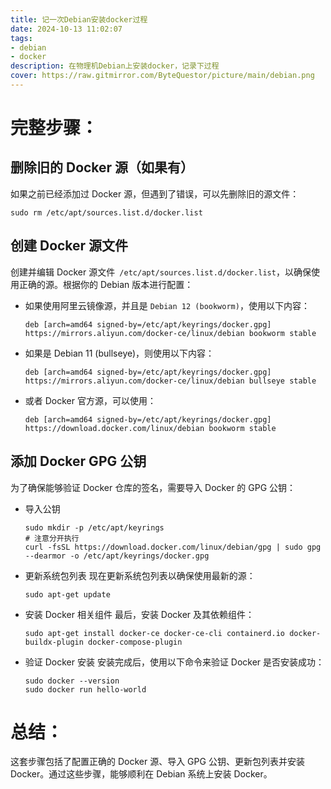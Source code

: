 ```yaml
---
title: 记一次Debian安装docker过程
date: 2024-10-13 11:02:07
tags:
- debian
- docker
description: 在物理机Debian上安装docker，记录下过程
cover: https://raw.gitmirror.com/ByteQuestor/picture/main/debian.png
---
```

# 完整步骤：

## 删除旧的 Docker 源（如果有）
如果之前已经添加过 Docker 源，但遇到了错误，可以先删除旧的源文件：

```shell
sudo rm /etc/apt/sources.list.d/docker.list
```

## 创建 Docker 源文件
创建并编辑 Docker 源文件` /etc/apt/sources.list.d/docker.list`，以确保使用正确的源。根据你的 Debian 版本进行配置：

+ 如果使用阿里云镜像源，并且是 `Debian 12 (bookworm)`，使用以下内容：
  ```shell
  deb [arch=amd64 signed-by=/etc/apt/keyrings/docker.gpg] https://mirrors.aliyun.com/docker-ce/linux/debian bookworm stable
  ```

+ 如果是 Debian 11 (bullseye)，则使用以下内容：
  ```shell
  deb [arch=amd64 signed-by=/etc/apt/keyrings/docker.gpg] https://mirrors.aliyun.com/docker-ce/linux/debian bullseye stable
  ```

+ 或者 Docker 官方源，可以使用：
  ```shell
  deb [arch=amd64 signed-by=/etc/apt/keyrings/docker.gpg] https://download.docker.com/linux/debian bookworm stable
  ```

## 添加 Docker GPG 公钥
为了确保能够验证 Docker 仓库的签名，需要导入 Docker 的 GPG 公钥：

+ 导入公钥
  ```shell
  sudo mkdir -p /etc/apt/keyrings
  # 注意分开执行
  curl -fsSL https://download.docker.com/linux/debian/gpg | sudo gpg --dearmor -o /etc/apt/keyrings/docker.gpg
  ```

+ 更新系统包列表
  现在更新系统包列表以确保使用最新的源：

  ```shell
  sudo apt-get update
  ```

  

+ 安装 Docker 相关组件
  最后，安装 Docker 及其依赖组件：

  ```shell
  sudo apt-get install docker-ce docker-ce-cli containerd.io docker-buildx-plugin docker-compose-plugin
  ```

+ 验证 Docker 安装
  安装完成后，使用以下命令来验证 Docker 是否安装成功：

  ```shell
  sudo docker --version
  sudo docker run hello-world
  ```

# 总结：

这套步骤包括了配置正确的 Docker 源、导入 GPG 公钥、更新包列表并安装 Docker。通过这些步骤，能够顺利在 Debian 系统上安装 Docker。